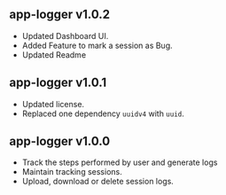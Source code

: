 ## app-logger v1.0.2

- Updated Dashboard UI.
- Added Feature to mark a session as Bug.
- Updated Readme

## app-logger v1.0.1

- Updated license.
- Replaced one dependency `uuidv4` with `uuid`.

## app-logger v1.0.0

- Track the steps performed by user and generate logs
- Maintain tracking sessions.
- Upload, download or delete session logs.

